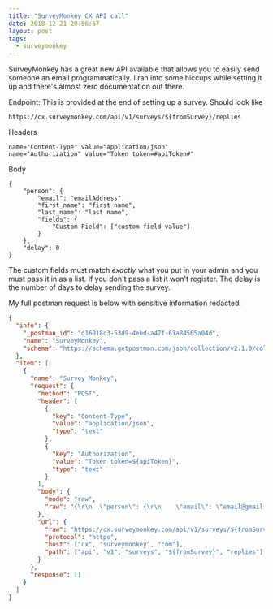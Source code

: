```yaml
---
title: "SurveyMonkey CX API call"
date: 2018-12-21 20:56:57
layout: post
tags:
  - surveymonkey
---
```


SurveyMonkey has a great new API available that allows you to easily send someone an email programmatically. I ran into some hiccups while setting it up and there's almost zero documentation out there.

Endpoint: This is provided at the end of setting up a survey. Should look like

    https://cx.surveymonkey.com/api/v1/surveys/${fromSurvey}/replies

Headers

    name="Content-Type" value="application/json"
    name="Authorization" value="Token token=#apiToken#"

Body

    {
        "person": {
            "email": "emailAddress",
            "first_name": "first name",
            "last_name": "last name",
            "fields": {
                "Custom Field": ["custom field value"]
            }
        },
        "delay": 0
    }

The custom fields must match _exactly_ what you put in your admin and you must pass it in as a list. If you don't pass a list it won't register. The delay is the number of days to delay sending the survey.

My full postman request is below with sensitive information redacted.

```json
{
  "info": {
    "_postman_id": "d16018c3-53d9-4ebd-a47f-61a84505a04d",
    "name": "SurveyMonkey",
    "schema": "https://schema.getpostman.com/json/collection/v2.1.0/collection.json"
  },
  "item": [
    {
      "name": "Survey Monkey",
      "request": {
        "method": "POST",
        "header": [
          {
            "key": "Content-Type",
            "value": "application/json",
            "type": "text"
          },
          {
            "key": "Authorization",
            "value": "Token token=${apiToken}",
            "type": "text"
          }
        ],
        "body": {
          "mode": "raw",
          "raw": "{\r\n  \"person\": {\r\n    \"email\": \"email@gmail.com\",\r\n    \"first_name\": \"First\",\r\n    \"last_name\": \"Last\",\r\n    \"fields\": {\r\n      \"Products\": [\"Acme M500\", \"Acme B7500\"]},\r\n  \"facets\": {\r\n    \"Job ID\": \"1234\"\r\n  },\r\n  \"delay\": 24\r\n}"
        },
        "url": {
          "raw": "https://cx.surveymonkey.com/api/v1/surveys/${fromSurvey}/replies",
          "protocol": "https",
          "host": ["cx", "surveymonkey", "com"],
          "path": ["api", "v1", "surveys", "${fromSurvey}", "replies"]
        }
      },
      "response": []
    }
  ]
}
```
